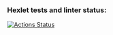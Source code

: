 ### Hexlet tests and linter status:
[![Actions Status](https://github.com/Dw4rfSt4r/python-project-50/actions/workflows/hexlet-check.yml/badge.svg)](https://github.com/Dw4rfSt4r/python-project-50/actions)